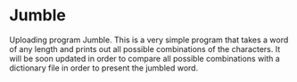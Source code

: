 # Jumble
Uploading program Jumble.
This is a very simple program that takes a word of any length and prints out all possible combinations of the characters.
It will be soon updated in order to compare all possible combinations with a dictionary file in order to present the jumbled word.
